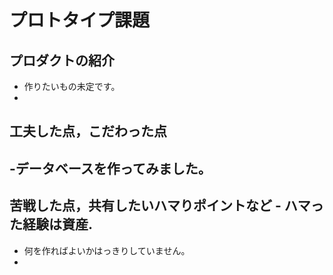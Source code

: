# プロトタイプ課題
## プロダクトの紹介 
- 作りたいもの未定です。
- 
## 工夫した点，こだわった点
 -データベースを作ってみました。
 - 
## 苦戦した点，共有したいハマりポイントなど - ハマった経験は資産.
 - 何を作ればよいかはっきりしていません。
 - 